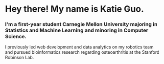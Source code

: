 # Hey there! My name is Katie Guo.

### I'm a first-year student Carnegie Mellon University majoring in Statistics and Machine Learning and minoring in Computer Science. 

I previously led web development and data analytics on my robotics team and pursued bioinformatics research regarding osteoarthritis at the Stanford Robinson Lab. 
